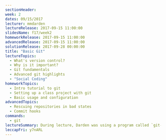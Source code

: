 ```yaml
---
sectionHeader:
week: 2
dates: 09/15/2017
lecturer: mmdarden
lectureRelease: 2017-09-15 11:00:00
slidesName: f17/week2
homeworkRelease: 2017-09-15 11:00:00
advancedRelease: 2017-09-15 11:00:00
solutionRelease: 2017-09-28 00:00:00
title: "Basic Git"
lectureTopics:
  - What's version control?
  - Why is it important?
  - Git fundamentals
  - Advanced git highlights
  - "Social Coding"
homeworkTopics:
  - Intro tutorial to git
  - Setting up a class project with git
  - Basic usage and configuration
advancedTopics:
  - Rescuing repositories in bad states
  - Commit hooks
commands:
  - git
lectureSummary: During lecture, Darden was using a program called `git-bash-prompt`. [Here's a link to download and install it if you're interested](https://github.com/magicmonty/bash-git-prompt). Install via `git clone` or `homebrew` (MacOS)
leccapFri: y7nARL
---
```


